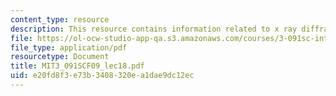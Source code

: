 ```yaml
---
content_type: resource
description: This resource contains information related to x ray diffraction techniques.
file: https://ol-ocw-studio-app-qa.s3.amazonaws.com/courses/3-091sc-introduction-to-solid-state-chemistry-fall-2010/e20fd8f3e73b3408320ea1dae9dc12ec_MIT3_091SCF09_lec18.pdf
file_type: application/pdf
resourcetype: Document
title: MIT3_091SCF09_lec18.pdf
uid: e20fd8f3-e73b-3408-320e-a1dae9dc12ec
---
```

